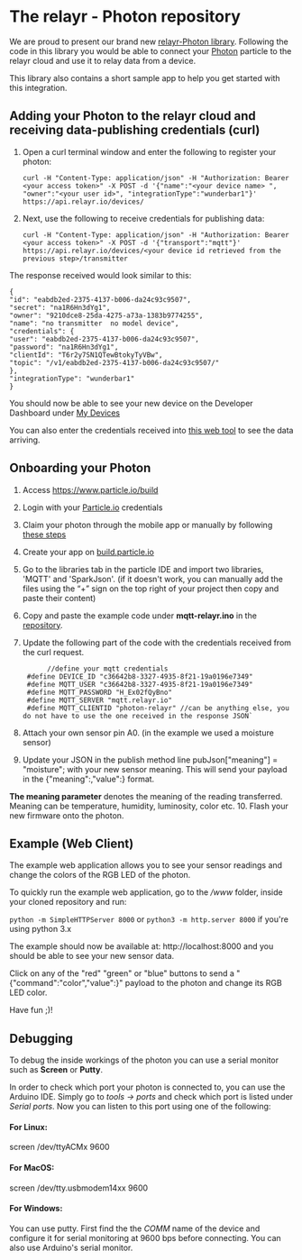 # The relayr - Photon repository

We are proud to present our brand new [relayr-Photon library](https://github.com/relayr/relayr-photon). Following the code in this library you would be able to connect your [Photon](https://www.particle.io/prototype#photon) particle to the relayr cloud and use it to relay data from a device.

This library also contains a short sample app to help you get started with this integration.

## Adding your Photon to the relayr cloud and receiving data-publishing credentials (curl)

1. Open a curl terminal window and enter the following to register your photon:

    `curl -H "Content-Type: application/json" -H "Authorization: Bearer <your access token>" -X POST -d '{"name":"<your device name> ", "owner":"<your user id>", "integrationType":"wunderbar1"}' https://api.relayr.io/devices/`

2. Next, use the following to receive credentials for publishing data:

    `curl -H "Content-Type: application/json" -H "Authorization: Bearer <your access token>" -X POST -d '{"transport":"mqtt"}' https://api.relayr.io/devices/<your device id retrieved from the previous step>/transmitter`

The response received would look similar to this:

    {
    "id": "eabdb2ed-2375-4137-b006-da24c93c9507",
    "secret": "na1R6Hn3dYg1",
    "owner": "9210dce8-25da-4275-a73a-1383b9774255",
    "name": "no transmitter  no model device",
    "credentials": {
    "user": "eabdb2ed-2375-4137-b006-da24c93c9507",
    "password": "na1R6Hn3dYg1",
    "clientId": "T6r2y7SN1QTewBtokyTyVBw",
    "topic": "/v1/eabdb2ed-2375-4137-b006-da24c93c9507/"
    },
    "integrationType": "wunderbar1"
    }  

You should now be able to see your new device on the Developer Dashboard under [My Devices](https://developer.relayr.io/dashboard/devices)

You can also enter the credentials received into [this web tool](https://mqtt.relayr.io/) to see the data arriving. 

## Onboarding your Photon

1. Access https://www.particle.io/build
2. Login with your [Particle.io](https://www.particle.io) credentials
3. Claim your photon through the mobile app or manually by following [these steps](http://docs.particle.io/connect/)
4. Create your app on [build.particle.io](https://build.particle.io)
5. Go to the libraries tab in the particle IDE and import two libraries, 'MQTT' and 'SparkJson'. (if it doesn't work, you can manually add the files using the “+” sign on the top right of your project then copy and paste their content)
6. Copy and paste the example code under **mqtt-relayr.ino** in the [repository](https://www.github/relayr/relayr-photon).
7. Update the following part of the code with the credentials received from the curl request.
    

             //define your mqtt credentials
        #define DEVICE_ID "c36642b8-3327-4935-8f21-19a0196e7349"
        #define MQTT_USER "c36642b8-3327-4935-8f21-19a0196e7349"
        #define MQTT_PASSWORD "H_Ex02fQyBno"
        #define MQTT_SERVER "mqtt.relayr.io"
        #define MQTT_CLIENTID "photon-relayr" //can be anything else, you do not have to use the one received in the response JSON`
    
    
8. Attach your own sensor pin A0. (in the example we used a moisture sensor)
9. Update your JSON in the publish method line pubJson["meaning"] = "moisture"; with your new sensor meaning. This will send your payload in the {"meaning":<meaning>,"value":<value>} format.

**The meaning parameter** denotes the meaning of the reading transferred. Meaning can be temperature, humidity, luminosity, color etc.
10. Flash your new firmware onto the photon.

## Example (Web Client)

The example web application allows you to see your sensor readings and change the colors of the RGB LED of the photon.

To quickly run the example web application, go to the */www* folder, inside your cloned repository and run:

`python -m SimpleHTTPServer 8000` or `python3 -m http.server 8000` if you're using python 3.x

The example should now be available at: http://localhost:8000 and you should be able to see your new sensor data.

Click on any of the "red" "green" or "blue" buttons to send a "{"command":"color","value":<color>}" payload to the photon and change its RGB LED color. 

Have fun ;)!


## Debugging

To debug the inside workings of the photon you can use a serial monitor such as **Screen** or **Putty**.

In order to check which port your photon is connected to, you can use the Arduino IDE. Simply go to *tools -> ports* and check which port is listed under *Serial ports*. Now you can listen to this port using one of the following:

#### For Linux:
screen /dev/ttyACMx 9600
#### For MacOS:
screen /dev/tty.usbmodem14xx 9600
#### For Windows:
You can use putty. First find the the *COMM* name of the device and configure it for serial monitoring at 9600 bps before connecting. You can also use Arduino's serial monitor.
